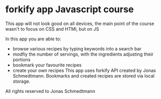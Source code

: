 # forkify app Javascript course

This app will not look good on all devices, the main point of the course wasn't to focus on CSS and HTMl, but on JS

In this app you are able to:
- browse various recipes by typing keywords into a search bar
- modfiy the number of servings, with the ingredients adjusting their portions
- bookmark your favourite recipes
- create your own recipes
This app uses forkify API created by Jonas Schmedtmann.
Bookmarks and created recipes are stored via local storage.

All rights reserved to Jonas Schmedtmann
